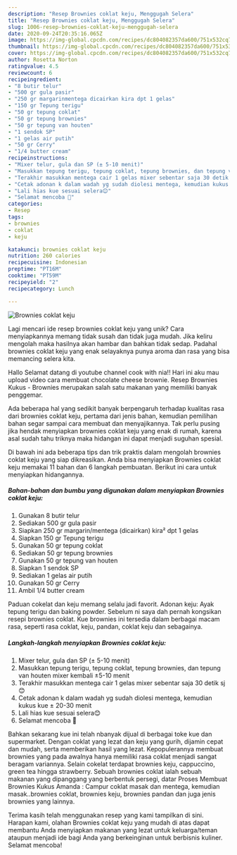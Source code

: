 ```yaml
---
description: "Resep Brownies coklat keju, Menggugah Selera"
title: "Resep Brownies coklat keju, Menggugah Selera"
slug: 1006-resep-brownies-coklat-keju-menggugah-selera
date: 2020-09-24T20:35:16.065Z
image: https://img-global.cpcdn.com/recipes/dc804082357da600/751x532cq70/brownies-coklat-keju-foto-resep-utama.jpg
thumbnail: https://img-global.cpcdn.com/recipes/dc804082357da600/751x532cq70/brownies-coklat-keju-foto-resep-utama.jpg
cover: https://img-global.cpcdn.com/recipes/dc804082357da600/751x532cq70/brownies-coklat-keju-foto-resep-utama.jpg
author: Rosetta Norton
ratingvalue: 4.5
reviewcount: 6
recipeingredient:
- "8 butir telur"
- "500 gr gula pasir"
- "250 gr margarinmentega dicairkan kira dpt 1 gelas"
- "150 gr Tepung terigu"
- "50 gr tepung coklat"
- "50 gr tepung brownies"
- "50 gr tepung van houten"
- "1 sendok SP"
- "1 gelas air putih"
- "50 gr Cerry"
- "1/4 butter cream"
recipeinstructions:
- "Mixer telur, gula dan SP (± 5-10 menit)"
- "Masukkan tepung terigu, tepung coklat, tepung brownies, dan tepung van houten mixer kembali ±5-10 menit"
- "Terakhir masukkan mentega cair 1 gelas mixer sebentar saja 30 detik sj 😊"
- "Cetak adonan k dalam wadah yg sudah diolesi mentega, kemudian kukus kue ± 20-30 menit"
- "Lali hias kue sesuai selera😊"
- "Selamat mencoba 🥰"
categories:
- Resep
tags:
- brownies
- coklat
- keju

katakunci: brownies coklat keju 
nutrition: 260 calories
recipecuisine: Indonesian
preptime: "PT16M"
cooktime: "PT59M"
recipeyield: "2"
recipecategory: Lunch

---
```



![Brownies coklat keju](https://img-global.cpcdn.com/recipes/dc804082357da600/751x532cq70/brownies-coklat-keju-foto-resep-utama.jpg)

Lagi mencari ide resep brownies coklat keju yang unik? Cara menyiapkannya memang tidak susah dan tidak juga mudah. Jika keliru mengolah maka hasilnya akan hambar dan bahkan tidak sedap. Padahal brownies coklat keju yang enak selayaknya punya aroma dan rasa yang bisa memancing selera kita.

Hallo Selamat datang di youtube channel cook with nia!! Hari ini aku mau upload video cara membuat chocolate cheese brownie. Resep Brownies Kukus - Brownies merupakan salah satu makanan yang memiliki banyak penggemar.

Ada beberapa hal yang sedikit banyak berpengaruh terhadap kualitas rasa dari brownies coklat keju, pertama dari jenis bahan, kemudian pemilihan bahan segar sampai cara membuat dan menyajikannya. Tak perlu pusing jika hendak menyiapkan brownies coklat keju yang enak di rumah, karena asal sudah tahu triknya maka hidangan ini dapat menjadi suguhan spesial.


Di bawah ini ada beberapa tips dan trik praktis dalam mengolah brownies coklat keju yang siap dikreasikan. Anda bisa menyiapkan Brownies coklat keju memakai 11 bahan dan 6 langkah pembuatan. Berikut ini cara untuk menyiapkan hidangannya.

<!--inarticleads1-->

##### Bahan-bahan dan bumbu yang digunakan dalam menyiapkan Brownies coklat keju:

1. Gunakan 8 butir telur
1. Sediakan 500 gr gula pasir
1. Siapkan 250 gr margarin/mentega (dicairkan) kira² dpt 1 gelas
1. Siapkan 150 gr Tepung terigu
1. Gunakan 50 gr tepung coklat
1. Sediakan 50 gr tepung brownies
1. Gunakan 50 gr tepung van houten
1. Siapkan 1 sendok SP
1. Sediakan 1 gelas air putih
1. Gunakan 50 gr Cerry
1. Ambil 1/4 butter cream


Paduan cokelat dan keju memang selalu jadi favorit. Adonan keju: Ayak tepung terigu dan baking powder. Sebelum ni saya dah pernah kongsikan resepi brownies coklat. Kue brownies ini tersedia dalam berbagai macam rasa, seperti rasa coklat, keju, pandan, coklat keju dan sebagainya. 

<!--inarticleads2-->

##### Langkah-langkah menyiapkan Brownies coklat keju:

1. Mixer telur, gula dan SP (± 5-10 menit)
1. Masukkan tepung terigu, tepung coklat, tepung brownies, dan tepung van houten mixer kembali ±5-10 menit
1. Terakhir masukkan mentega cair 1 gelas mixer sebentar saja 30 detik sj 😊
1. Cetak adonan k dalam wadah yg sudah diolesi mentega, kemudian kukus kue ± 20-30 menit
1. Lali hias kue sesuai selera😊
1. Selamat mencoba 🥰


Bahkan sekarang kue ini telah nbanyak dijual di berbagai toke kue dan supermarket. Dengan coklat yang lezat dan keju yang gurih, dijamin cepat dan mudah, serta memberikan hasil yang lezat. Kepopulerannya membuat brownies yang pada awalnya hanya memiliki rasa coklat menjadi sangat beragam variannya. Selain cokelat terdapat brownies keju, cappuccino, green tea hingga strawberry. Sebuah brownies coklat ialah sebuah makanan yang dipanggang yang berbentuk persegi, datar Proses Membuat Brownies Kukus Amanda : Campur coklat masak dan mentega, kemudian masak..brownies coklat, brownies keju, brownies pandan dan juga jenis brownies yang lainnya. 

Terima kasih telah menggunakan resep yang kami tampilkan di sini. Harapan kami, olahan Brownies coklat keju yang mudah di atas dapat membantu Anda menyiapkan makanan yang lezat untuk keluarga/teman ataupun menjadi ide bagi Anda yang berkeinginan untuk berbisnis kuliner. Selamat mencoba!

